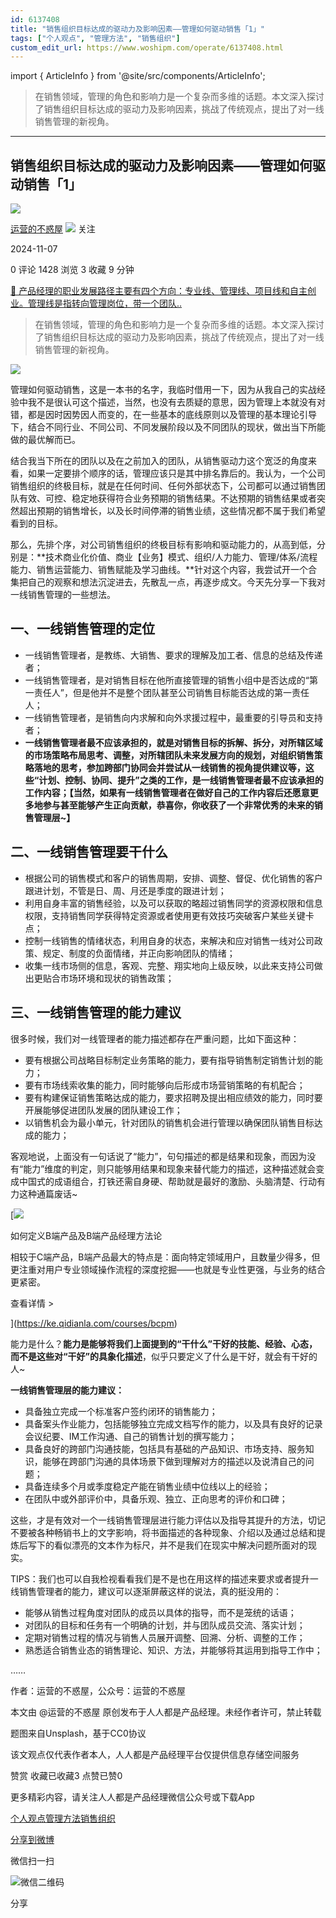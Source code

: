 ```yaml
---
id: 6137408
title: "销售组织目标达成的驱动力及影响因素——管理如何驱动销售「1」"
tags: ["个人观点", "管理方法", "销售组织"]
custom_edit_url: https://www.woshipm.com/operate/6137408.html
---
```

import { ArticleInfo } from '@site/src/components/ArticleInfo';

<ArticleInfo
    author="运营的不惑屋"
    authorLink="https://www.woshipm.com/u/1598311"
    published="2024-11-07"
    views={1428}
    comments={0}
    collects={3}
/>

> 在销售领域，管理的角色和影响力是一个复杂而多维的话题。本文深入探讨了销售组织目标达成的驱动力及影响因素，挑战了传统观点，提出了对一线销售管理的新视角。

---

## 销售组织目标达成的驱动力及影响因素——管理如何驱动销售「1」

[![](https://static.woshipm.com/ttw_avatar_20240921170504_1910.jpg?imageView2/1/w/72/h/72/q/100)](https://www.woshipm.com/u/1598311)

[运营的不惑屋](https://www.woshipm.com/u/1598311) ![](https://static.woshipm.com/tag/1101_1@2x.png) 关注

2024-11-07

0 评论 1428 浏览 3 收藏 9 分钟

[🔗 产品经理的职业发展路径主要有四个方向：专业线、管理线、项目线和自主创业。管理线是指转向管理岗位，带一个团队..](https://ke.qidianla.com/courses/90pm)

> 在销售领域，管理的角色和影响力是一个复杂而多维的话题。本文深入探讨了销售组织目标达成的驱动力及影响因素，挑战了传统观点，提出了对一线销售管理的新视角。

![](https://image.woshipm.com/2023/04/13/0804874a-d9e0-11ed-8440-00163e0b5ff3.jpg)

管理如何驱动销售，这是一本书的名字，我临时借用一下，因为从我自己的实战经验中我不是很认可这个描述，当然，也没有去质疑的意思，因为管理上本就没有对错，都是因时因势因人而变的，在一些基本的底线原则以及管理的基本理论引导下，结合不同行业、不同公司、不同发展阶段以及不同团队的现状，做出当下所能做的最优解而已。

结合我当下所在的团队以及在之前加入的团队，从销售驱动力这个宽泛的角度来看，如果一定要排个顺序的话，管理应该只是其中排名靠后的。我认为，一个公司销售组织的终极目标，就是在任何时间、任何外部状态下，公司都可以通过销售团队有效、可控、稳定地获得符合业务预期的销售结果。不达预期的销售结果或者突然超出预期的销售增长，以及长时间停滞的销售业绩，这些情况都不属于我们希望看到的目标。

那么，先排个序，对公司销售组织的终极目标有影响和驱动能力的，从高到低，分别是：**技术商业化价值、商业【业务】模式、组织/人力能力、管理/体系/流程能力、销售运营能力、销售赋能及学习曲线。**针对这个内容，我尝试开一个合集把自己的观察和想法沉淀进去，先散乱一点，再逐步成文。今天先分享一下我对一线销售管理的一些想法。

## 一、一线销售管理的定位

*   一线销售管理者，是教练、大销售、要求的理解及加工者、信息的总结及传递者；
*   一线销售管理者，是对销售目标在他所直接管理的销售小组中是否达成的“第一责任人”，但是他并不是整个团队甚至公司销售目标能否达成的第一责任人；
*   一线销售管理者，是销售向内求解和向外求援过程中，最重要的引导员和支持者；
*   **一线销售管理者最不应该承担的，就是对销售目标的拆解、拆分，对所辖区域的市场策略布局思考、调整，对所辖团队未来发展方向的规划，对组织销售策略落地的思考，参加跨部门协同会并尝试从一线销售的视角提供建议等，这些“计划、控制、协同、提升”之类的工作，是一线销售管理者最不应该承担的工作内容；【当然，如果有一线销售管理者在做好自己的工作内容后还愿意更多地参与甚至能够产生正向贡献，恭喜你，你收获了一个非常优秀的未来的销售管理层~】**

## 二、一线销售管理要干什么

*   根据公司的销售模式和客户的销售周期，安排、调整、督促、优化销售的客户跟进计划，不管是日、周、月还是季度的跟进计划；
*   利用自身丰富的销售经验，以及可以获取的略超过销售同学的资源权限和信息权限，支持销售同学获得特定资源或者使用更有效技巧突破客户某些关键卡点；
*   控制一线销售的情绪状态，利用自身的状态，来解决和应对销售一线对公司政策、规定、制度的负面情绪，并正向影响团队的情绪；
*   收集一线市场侧的信息，客观、完整、翔实地向上级反映，以此来支持公司做出更贴合市场环境和现状的销售政策；

## 三、一线销售管理的能力建议

很多时候，我们对一线管理者的能力描述都存在严重问题，比如下面这种：

*   要有根据公司战略目标制定业务策略的能力，要有指导销售制定销售计划的能力；
*   要有市场线索收集的能力，同时能够向后形成市场营销策略的有机配合；
*   要有构建保证销售策略达成的能力，要求招聘及提出相应绩效的能力，同时要开展能够促进团队发展的团队建设工作；
*   以销售机会为最小单元，针对团队的销售机会进行管理以确保团队销售目标达成的能力；

客观地说，上面没有一句话说了“能力”，句句描述的都是结果和现象，而因为没有“能力”维度的判定，则只能够用结果和现象来替代能力的描述，这种描述就会变成中国式的成语组合，打铁还需自身硬、帮助就是最好的激励、头脑清楚、行动有力这种通篇废话~

[![](https://image.woshipm.com/2023/08/02/72b77e4e-30e3-11ee-88e7-00163e0b5ff3.png)

如何定义B端产品及B端产品经理方法论

相较于C端产品，B端产品最大的特点是：面向特定领域用户，且数量少得多，但更注重对用户专业领域操作流程的深度挖掘——也就是专业性更强，与业务的结合更紧密。

查看详情 >

](https://ke.qidianla.com/courses/bcpm)

能力是什么？**能力是能够将我们上面提到的“干什么”干好的技能、经验、心态，而不是这些对“干好”的具象化描述**，似乎只要定义了什么是干好，就会有干好的人~

**一线销售管理层的能力建议：**

*   具备独立完成一个标准客户签约闭环的销售能力；
*   具备案头作业能力，包括能够独立完成文档写作的能力，以及具有良好的记录会议纪要、IM工作沟通、自己的销售计划的撰写能力；
*   具备良好的跨部门沟通技能，包括具有基础的产品知识、市场支持、服务知识，能够在跨部门沟通的具体场景下做到理解对方的描述以及说清自己的问题；
*   具备连续多个月或季度稳定产能在销售业绩中位线以上的经验；
*   在团队中或外部评价中，具备乐观、独立、正向思考的评价和口碑；

这些，才是有效对一个一线销售管理层进行能力评估以及指导其提升的方法，切记不要被各种畅销书上的文字影响，将书面描述的各种现象、介绍以及通过总结和提炼后写下的看似漂亮的文本作为标尺，并不是我们在现实中解决问题所面对的现实。

TIPS：我们也可以自我检视看看我们是不是也在用这样的描述来要求或者提升一线销售管理者的能力，建议可以逐渐屏蔽这样的说法，真的挺没用的：

*   能够从销售过程角度对团队的成员以具体的指导，而不是笼统的话语；
*   对团队的目标和任务有一个明确的计划，并与团队成员交流、落实计划；
*   定期对销售过程的情况与销售人员展开调整、回溯、分析、调整的工作；
*   熟悉适合销售业态的销售理论、知识、方法，并能够将其运用到指导工作中；

……

作者：运营的不惑屋，公众号：运营的不惑屋

本文由 @运营的不惑屋 原创发布于人人都是产品经理。未经作者许可，禁止转载

题图来自Unsplash，基于CC0协议

该文观点仅代表作者本人，人人都是产品经理平台仅提供信息存储空间服务

赞赏 收藏已收藏3 点赞已赞0

更多精彩内容，请关注人人都是产品经理微信公众号或下载App

[个人观点](https://www.woshipm.com/tag/%e4%b8%aa%e4%ba%ba%e8%a7%82%e7%82%b9)[管理方法](https://www.woshipm.com/tag/%e7%ae%a1%e7%90%86%e6%96%b9%e6%b3%95)[销售组织](https://www.woshipm.com/tag/%e9%94%80%e5%94%ae%e7%bb%84%e7%bb%87)

[分享到微博](https://service.weibo.com/share/share.php?appkey=2775287854&title=销售组织目标达成的驱动力及影响因素——管理如何驱动销售「1」&url=https://www.woshipm.com/operate/6137408.html&pic=https://image.woshipm.com/2023/04/13/0804874a-d9e0-11ed-8440-00163e0b5ff3.jpg)

微信扫一扫

![微信二维码](https://api.pwmqr.com/qrcode/create/?url=https://www.woshipm.com/operate/6137408.html)

分享